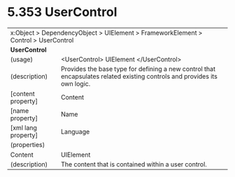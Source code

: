 <html dir="LTR" xmlns:mshelp="http://msdn.microsoft.com/mshelp" xmlns:ddue="http://ddue.schemas.microsoft.com/authoring/2003/5" xmlns:xlink="http://www.w3.org/1999/xlink" xmlns:tool="http://www.microsoft.com/tooltip">

<body>
 <input type="hidden" id="userDataCache" class="userDataStyle">
 <input type="hidden" id="hiddenScrollOffset">
 <img id="dropDownImage" style="display:none; height:0; width:0;" src="../local/drpdown.gif">
 <img id="dropDownHoverImage" style="display:none; height:0; width:0;" src="../local/drpdown_orange.gif">
 <img id="collapseImage" style="display:none; height:0; width:0;" src="../local/collapse.gif">
 <img id="expandImage" style="display:none; height:0; width:0;" src="../local/exp.gif">
 <img id="collapseAllImage" style="display:none; height:0; width:0;" src="../local/collall.gif">
 <img id="expandAllImage" style="display:none; height:0; width:0;" src="../local/expall.gif">
 <img id="copyImage" style="display:none; height:0; width:0;" src="../local/copycode.gif">
 <img id="copyHoverImage" style="display:none; height:0; width:0;" src="../local/copycodeHighlight.gif">
 <div id="header"><h1 class="heading">5.353 UserControl</h1></div>

 <div id="mainSection">
 <div id="mainBody">
 <div id="allHistory" class="saveHistory" onsave="saveAll()" onload="loadAll()"></div>
 <p xmlns:wsd="http://wsdev.schemas.microsoft.com/authoring/2008/2" xmlns:msxsl="urn:schemas-microsoft-com:xslt" xmlns:script="urn:script" xmlns:build="urn:build">
 </p>
 <div id="sectionSection0" class="section" name="collapseableSection">
 <content xmlns="http://ddue.schemas.microsoft.com/authoring/2003/5" xmlns:wsd="http://wsdev.schemas.microsoft.com/authoring/2008/2" xmlns:msxsl="urn:schemas-microsoft-com:xslt" xmlns:script="urn:script" xmlns:build="urn:build">
 </content>
 </div>
 <div id="sectionSection1" class="section" name="collapseableSection">
 <content xmlns="http://ddue.schemas.microsoft.com/authoring/2003/5" xmlns:wsd="http://wsdev.schemas.microsoft.com/authoring/2008/2" xmlns:msxsl="urn:schemas-microsoft-com:xslt" xmlns:script="urn:script" xmlns:build="urn:build">
 <table class="ProtocolAuthoredTable" xmlns="">
 <tr><td colspan="2">
<mshelp:link keywords="55aacd72-e114-4aa1-b774-3f7ded5e1f7d" tabindex="0">x:Object</mshelp:link> &gt; <mshelp:link keywords="c4d521a5-4c74-448c-997c-0e9e9c99e9b7" tabindex="0">DependencyObject</mshelp:link> &gt; <mshelp:link keywords="053e800a-9c26-4d47-8d3f-4262d9420ea6" tabindex="0">UIElement</mshelp:link> &gt; <mshelp:link keywords="77d2aa00-6f1c-4b4b-9b97-7292afdb6ba3" tabindex="0">FrameworkElement</mshelp:link> &gt; <mshelp:link keywords="71beb975-5456-404d-8b49-5ba1c8fe63de" tabindex="0">Control</mshelp:link> &gt; <mshelp:link keywords="db05cf81-8f86-4cc5-899d-c7ad6df7d2f1" tabindex="0">UserControl</mshelp:link> </td>
 </tr>
 <tr><td colspan="2">
 <b>UserControl</b> </td>
 </tr>
 <tr><td><div class="indent0">(usage)</div></td>
 <td>&lt;UserControl&gt; <mshelp:link keywords="053e800a-9c26-4d47-8d3f-4262d9420ea6" tabindex="0">UIElement</mshelp:link> &lt;/UserControl&gt;</td>
 </tr>
 <tr><td><div class="indent0">(description)</div></td>
 <td>Provides the base type for defining a new control that encapsulates related existing controls and provides its own logic.</td>
 </tr>
 <tr><td><div class="indent0">[content property]</div></td>
 <td><mshelp:link keywords="db05cf81-8f86-4cc5-899d-c7ad6df7d2f1" tabindex="0">Content</mshelp:link></td>
 </tr>
 <tr><td><div class="indent0">[name property]</div></td>
 <td><mshelp:link keywords="eef161d8-02b9-4cb8-a1c3-c509d4caee31" tabindex="0">Name</mshelp:link></td>
 </tr>
 <tr><td><div class="indent0">[xml lang property]</div></td>
 <td><mshelp:link keywords="eef161d8-02b9-4cb8-a1c3-c509d4caee31" tabindex="0">Language</mshelp:link></td>
 </tr>
 <tr><td><div class="indent0">(properties)</div></td>
 <td></td>
 </tr>
 <tr><td><div class="indent2">Content</div></td>
 <td><mshelp:link keywords="053e800a-9c26-4d47-8d3f-4262d9420ea6" tabindex="0">UIElement</mshelp:link></td>
 </tr>
 <tr><td><div class="indent4">(description)</div></td>
 <td>The content that is contained within a user control.</td>
 </tr>
</table>
 </content>
 </div>
 <!--[if gte IE 5]>
 <tool:tip element="languageFilterToolTip" avoidmouse="false"/>
 <![endif]-->
 </div>
 <a name="feedback"></a><span></span>
 </div>
</body></html>
